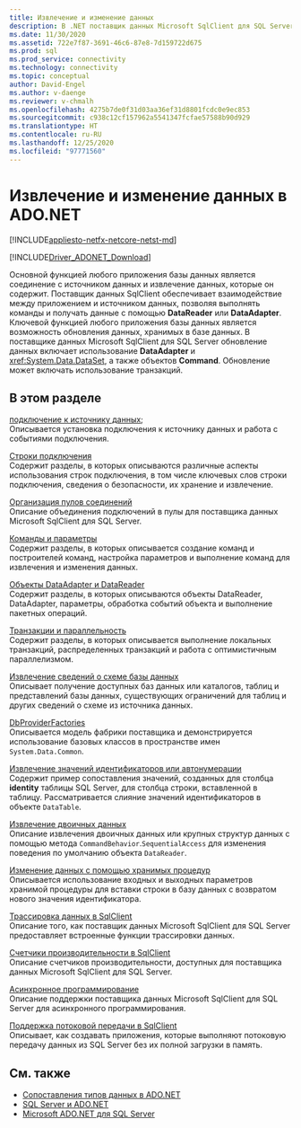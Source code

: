 ```yaml
---
title: Извлечение и изменение данных
description: В .NET поставщик данных Microsoft SqlClient для SQL Server выступает в качестве моста между приложением и источником данных для считывания и обновления данных.
ms.date: 11/30/2020
ms.assetid: 722e7f87-3691-46c6-87e8-7d159722d675
ms.prod: sql
ms.prod_service: connectivity
ms.technology: connectivity
ms.topic: conceptual
author: David-Engel
ms.author: v-daenge
ms.reviewer: v-chmalh
ms.openlocfilehash: 4275b7de0f31d03aa36ef31d8801fcdc0e9ec853
ms.sourcegitcommit: c938c12cf157962a5541347fcfae57588b90d929
ms.translationtype: HT
ms.contentlocale: ru-RU
ms.lasthandoff: 12/25/2020
ms.locfileid: "97771560"
---
```

# <a name="retrieving-and-modifying-data-in-adonet"></a>Извлечение и изменение данных в ADO.NET

[!INCLUDE[appliesto-netfx-netcore-netst-md](../../includes/appliesto-netfx-netcore-netst-md.md)]

[!INCLUDE[Driver_ADONET_Download](../../includes/driver_adonet_download.md)]

Основной функцией любого приложения базы данных является соединение с источником данных и извлечение данных, которые он содержит. Поставщик данных SqlClient обеспечивает взаимодействие между приложением и источником данных, позволяя выполнять команды и получать данные с помощью **DataReader** или **DataAdapter**. Ключевой функцией любого приложения базы данных является возможность обновления данных, хранимых в базе данных. В поставщике данных Microsoft SqlClient для SQL Server обновление данных включает использование **DataAdapter** и <xref:System.Data.DataSet>, а также объектов **Command**. Обновление может включать использование транзакций.

## <a name="in-this-section"></a>В этом разделе

[подключение к источнику данных](connecting-to-data-source.md);  
Описывается установка подключения к источнику данных и работа с событиями подключения.

[Строки подключения](connection-strings.md)  
Содержит разделы, в которых описываются различные аспекты использования строк подключения, в том числе ключевых слов строки подключения, сведения о безопасности, их хранение и извлечение.

[Организация пулов соединений](connection-pooling.md)  
Описание объединения подключений в пулы для поставщика данных Microsoft SqlClient для SQL Server.

[Команды и параметры](commands-parameters.md)  
Содержит разделы, в которых описывается создание команд и построителей команд, настройка параметров и выполнение команд для извлечения и изменения данных.

[Объекты DataAdapter и DataReader](dataadapters-datareaders.md)  
Содержит разделы, в которых описываются объекты DataReader, DataAdapter, параметры, обработка событий объекта и выполнение пакетных операций.

[Транзакции и параллельность](transactions-and-concurrency.md)  
Содержит разделы, в которых описывается выполнение локальных транзакций, распределенных транзакций и работа с оптимистичным параллелизмом.

[Извлечение сведений о схеме базы данных](retrieving-database-schema-information.md)  
Описывает получение доступных баз данных или каталогов, таблиц и представлений базы данных, существующих ограничений для таблиц и других сведений о схеме из источника данных.

[DbProviderFactories](dbproviderfactories.md)  
Описывается модель фабрики поставщика и демонстрируется использование базовых классов в пространстве имен `System.Data.Common`.  

[Извлечение значений идентификаторов или автонумерации](retrieve-identity-or-autonumber-values.md)  
Содержит пример сопоставления значений, созданных для столбца **identity** таблицы SQL Server, для столбца строки, вставленной в таблицу. Рассматривается слияние значений идентификаторов в объекте `DataTable`.  
  
[Извлечение двоичных данных](retrieve-binary-data.md)  
Описание извлечения двоичных данных или крупных структур данных с помощью метода `CommandBehavior`.`SequentialAccess` для изменения поведения по умолчанию объекта `DataReader`.  
  
[Изменение данных с помощью хранимых процедур](modify-data-with-stored-procedures.md)  
Описывается использование входных и выходных параметров хранимой процедуры для вставки строки в базу данных с возвратом нового значения идентификатора.  

[Трассировка данных в SqlClient](data-tracing.md)  
Описание того, как поставщик данных Microsoft SqlClient для SQL Server предоставляет встроенные функции трассировки данных.  
  
[Счетчики производительности в SqlClient](performance-counters.md)  
Описание счетчиков производительности, доступных для поставщика данных Microsoft SqlClient для SQL Server.  
  
[Асинхронное программирование](asynchronous-programming.md)  
Описание поддержки поставщика данных Microsoft SqlClient для SQL Server для асинхронного программирования.  
  
[Поддержка потоковой передачи в SqlClient](sqlclient-streaming-support.md)  
Описывает, как создавать приложения, которые выполняют потоковую передачу данных из SQL Server без их полной загрузки в память.  

## <a name="see-also"></a>См. также

- [Сопоставления типов данных в ADO.NET](data-type-mappings-ado-net.md)
- [SQL Server и ADO.NET](./sql/index.md)
- [Microsoft ADO.NET для SQL Server](microsoft-ado-net-sql-server.md)
